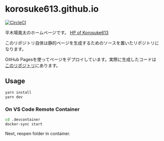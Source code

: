 # korosuke613.github.io  
[![CircleCI](https://circleci.com/gh/korosuke613/myHomepage/tree/main.svg?style=svg)](https://circleci.com/gh/korosuke613/myHomepage/tree/main)

平木場風太のホームページです。
[HP of Korosuke613](https://korosuke613.github.io)  

このリポジトリ自体は静的ページを生成するためのソースを置いたリポジトリになります。

GitHub Pagesを使ってページをデプロイしています。実際に生成したコードは[このリポジトリ](https://github.com/korosuke613/korosuke613.github.io)にあります。

## Usage

```bash
yarn install
yarn dev
```

### On VS Code Remote Container

```bash
cd .devcontainer
docker-sync start
```

Next, reopen folder in container. 
